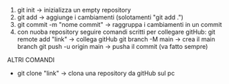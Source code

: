 1) git init -> inizializza un empty repository
2) git add -> aggiunge i cambiamenti (solotamenti "git add .")
3) git commit -m "nome commit" -> raggruppa i cambiamenti in un commit
4) con nuoba repository seguire comandi scritti per collegare gitHub:
    git remote add "link" -> collega gitHub
    git branch -M main -> crea il main branch
    git push -u origin main -> pusha il commit (va fatto sempre)

ALTRI COMANDI
- git clone "link" -> clona una repository da gitHub sul pc